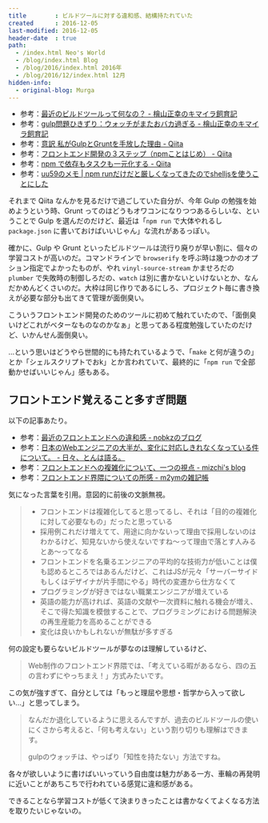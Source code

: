 ```yaml
---
title        : ビルドツールに対する違和感、結構持たれていた
created      : 2016-12-05
last-modified: 2016-12-05
header-date  : true
path:
  - /index.html Neo's World
  - /blog/index.html Blog
  - /blog/2016/index.html 2016年
  - /blog/2016/12/index.html 12月
hidden-info:
  - original-blog: Murga
---
```


- 参考：[最近のビルドツールって何なの？ - 檜山正幸のキマイラ飼育記](http://d.hatena.ne.jp/m-hiyama/20150511/1431306678)
- 参考：[gulp問題ひきずり：ウォッチがまたおバカ過ぎる - 檜山正幸のキマイラ飼育記](http://d.hatena.ne.jp/m-hiyama/20150514/1431563231)
- 参考：[意訳 私がGulpとGruntを手放した理由 - Qiita](http://qiita.com/chuck0523/items/dafdbd19c12efd40e2de)
- 参考：[フロントエンド開発の３ステップ（npmことはじめ） - Qiita](http://qiita.com/hashrock/items/15f4a4961183cfbb2658)
- 参考：[npm で依存もタスクも一元化する - Qiita](http://qiita.com/Jxck_/items/efaff21b977ddc782971)
- 参考：[uu59のメモ | npm runだけだと厳しくなってきたのでshelljsを使うことにした](http://blog.uu59.org/2015-03-08-npm-run-with-shelljs.html)

それまで Qiita なんかを見るだけで過ごしていた自分が、今年 Gulp の勉強を始めようという時、Grunt ってのはどうもオワコンになりつつあるらしいな、ということで Gulp を選んだのだけど、最近は「`npm run` で大体やれるし `package.json` に書いておけばいいじゃん」な流れがあるっぽい。

確かに、Gulp や Grunt といったビルドツールは流行り廃りが早い割に、個々の学習コストが高いのだ。コマンドラインで `browserify` を呼ぶ時は幾つかのオプション指定でよかったものが、やれ `vinyl-source-stream` かませろだの `plumber` で失敗時の制御しろだの、`watch` は別に書かないといけないとか、なんだかめんどくさいのだ。大枠は同じ作りであるにしろ、プロジェクト毎に書き換えが必要な部分も出てきて管理が面倒臭い。

こういうフロントエンド開発のためのツールに初めて触れていたので、「面倒臭いけどこれがベターなものなのかなぁ」と思ってある程度勉強していたのだけど、いかんせん面倒臭い。

…という思いはどうやら世間的にも持たれているようで、「`make` と何が違うの」とか「シェルスクリプトでおk」とか言われていて、最終的に「`npm run` で全部動かせばいいじゃん」感もある。

## フロントエンド覚えること多すぎ問題

以下の記事あたり。

- 参考：[最近のフロントエンドへの違和感 - nobkzのブログ](http://nobkz.hatenadiary.jp/entry/2016/04/11/031009)
- 参考：[日本のWebエンジニアの大半が、変化に対応しきれなくなっている件について。 - 日々、とんは語る。](http://d.hatena.ne.jp/tomoya/20160410/1460274822)
- 参考：[フロントエンドへの複雑化について、一つの視点 - mizchi's blog](http://mizchi.hatenablog.com/entry/2016/04/11/185914)
- 参考：[フロントエンド界隈についての所感 - m2ymの雑記帳](http://cx4a.org/posts/2016-04-12-about-frontend-world.html)

気になった言葉を引用。意図的に前後の文脈無視。

> - フロントエンドは複雑化してると思ってるし、それは「目的の複雑化に対して必要なもの」だったと思っている
> - 採用例これだけ増えてて、用途に向かないって理由で採用しないのはわかるけど、知見ないから使えないですね〜って理由で落とす人みるとあ〜ってなる
> - フロントエンドを名乗るエンジニアの平均的な技術力が低いことは僕も認めるところではあるんだけど、これはJSが元々「サーバーサイドもしくはデザイナが片手間にやる」時代の変遷から仕方なくて
> - プログラミングが好きではない職業エンジニアが増えている
> - 英語の能力が高ければ、英語の文献や一次資料に触れる機会が増え、そこで得た知識を模倣することで、プログラミングにおける問題解決の再生産能力を高めることができる
> - 変化は良いかもしれないが無駄が多すぎる

何の設定も要らないビルドツールが夢なのは理解しているけど、

> Web制作のフロントエンド界隈では、「考えている暇があるなら、四の五の言わずにやっちまえ！」方式みたいです。

この気が強すぎて、自分としては「もっと理屈や思想・哲学から入って欲しい…」と思ってしまう。

> なんだか退化しているように思えるんですが、過去のビルドツールの使いにくさから考えると、「何も考えない」という割り切りも理解はできます。
> 
> gulpのウォッチは、やっぱり「知性を持たない」方法ですね。

各々が欲しいように書けばいいっていう自由度は魅力がある一方、車輪の再発明に近いことがあちこちで行われている感覚に違和感がある。

できることなら学習コストが低くて決まりきったことは書かなくてよくなる方法を取りたいじゃないの。
